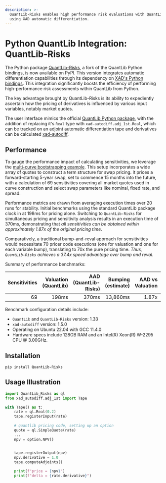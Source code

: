```yaml
---
description: >-
  QuantLib-Risks enables high performance risk evaluations with QuantLib Python bindings
  using XAD automatic differentiation.
---
```


# Python QuantLib Integration: QuantLib-Risks

The Python package [QuantLib-Risks](https://pypi.org/project/QuantLib-Risks), a fork of the QuantLib Python bindings, is now available on PyPI. This version integrates automatic differentiation capabilities through its dependency on [XAD's Python bindings](../python.md). This integration significantly boosts the efficiency of performing high-performance risk assessments within QuantLib from Python.

The key advantage brought by QuantLib-Risks is its ability to expediently ascertain how the pricing of derivatives is influenced by various input variables, notably market quotes.

The user interface mimics the official [QuantLib Python package](https://pypi.org/project/QuantLib), with the addition of replacing it's `Real` type with `xad-autodiff.adj_1st.Real`, which can be tracked on an adjoint automatic differentiation tape and derivatives 
can be calculated [xad-autodiff](../python.md).


## Performance

To gauge the performance impact of calculating sensitivities, we leverage the [multi-curve bootstrapping example](https://github.com/auto-differentiation/QuantLib-Risks/blob/v1.33/Python/examples/multicurve-bootstrapping.py). This setup incorporates a wide array of quotes to construct a term structure for swap pricing. It prices a forward-starting 5-year swap, set to commence 15 months into the future, with a calculation of 69 sensitivities covering all market quotes used in curve construction and select swap parameters like nominal, fixed rate, and spread.

Performance metrics are drawn from averaging execution times over 20 runs for stability. Initial benchmarks using the standard QuantLib package clock in at 198ms for pricing alone. Switching to `QuantLib-Risks` for simultaneous pricing and sensitivity analysis results in an execution time of 370ms, demonstrating that *all sensitivities can be obtained within approximately 1.87x of the original pricing time*.

Comparatively, a traditional bump-and-reval approach for sensitivities would necessitate 70 pricer code executions (one for valuation and one for each variable bump), translating to 70x the pure pricing time. *Thus, `QuantLib-Risks` achieves a 37.4x speed advantage over bump and reval*.

Summary of performance benchmarks:

| Sensitivities | Valuation (QuantLib) | AAD (QuantLib-Risks) | Bumping (estimate) | AAD vs Valuation | Bumping vs AAD |
|---:|---:|---:|---:|---:|---:|
| 69 | 198ms | 370ms | 13,860ms | 1.87x | 37.4x |

Benchmark configuration details include:
- `QuantLib` and `QuantLib-Risks` version: 1.33
- `xad-autodiff` version: 1.5.0
- Operating on Ubuntu 22.04 with GCC 11.4.0
- Hardware specs include 128GB RAM and an Intel(R) Xeon(R) W-2295 CPU @ 3.00GHz.


## Installation

```
pip install QuantLib-Risks
```

## Usage Illustration

```python
import QuantLib_Risks as ql
from xad_autodiff.adj_1st import Tape

with Tape() as t:
    rate = ql.Real(0.2)
    tape.registerInput(rate)
    
    # quantlib pricing code, setting up an option
    quote = ql.SimpleQuote(rate)
    ...
    npv = option.NPV()
    

    tape.registerOutput(npv)
    npv.derivative = 1.0
    tape.computeAdjoints()

    print(f"price = {npv}")
    print(f"delta = {rate.derivative}")
```

